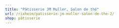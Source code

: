 ```yaml
---
title: "Pâtisserie JM Muller, Salon de thé"
url: /rixheim/patisserie-jm-muller-salon-de-the-2/
shop: pâtisserie
---
```

